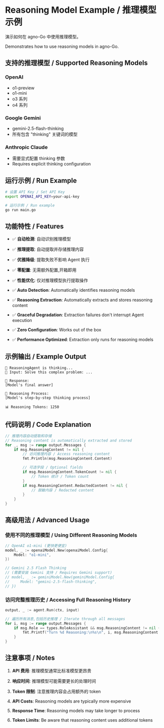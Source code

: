 # Reasoning Model Example / 推理模型示例

演示如何在 agno-Go 中使用推理模型。

Demonstrates how to use reasoning models in agno-Go.

## 支持的推理模型 / Supported Reasoning Models

### OpenAI
- o1-preview
- o1-mini
- o3 系列
- o4 系列

### Google Gemini
- gemini-2.5-flash-thinking
- 所有包含 "thinking" 关键词的模型

### Anthropic Claude
- 需要显式配置 thinking 参数
- Requires explicit thinking configuration

## 运行示例 / Run Example

```bash
# 设置 API Key / Set API Key
export OPENAI_API_KEY=your-api-key

# 运行示例 / Run example
go run main.go
```

## 功能特性 / Features

- ✅ **自动检测**: 自动识别推理模型
- ✅ **推理提取**: 自动提取并存储推理内容
- ✅ **优雅降级**: 提取失败不影响 Agent 执行
- ✅ **零配置**: 无需额外配置,开箱即用
- ✅ **性能优化**: 仅对推理模型执行提取操作

- ✅ **Auto Detection**: Automatically identifies reasoning models
- ✅ **Reasoning Extraction**: Automatically extracts and stores reasoning content
- ✅ **Graceful Degradation**: Extraction failures don't interrupt Agent execution
- ✅ **Zero Configuration**: Works out of the box
- ✅ **Performance Optimized**: Extraction only runs for reasoning models

## 示例输出 / Example Output

```
🤖 ReasoningAgent is thinking...
📝 Input: Solve this complex problem: ...

💬 Response:
[Model's final answer]

🧠 Reasoning Process:
[Model's step-by-step thinking process]

📊 Reasoning Tokens: 1250
```

## 代码说明 / Code Explanation

```go
// 推理内容自动提取和存储
// Reasoning content is automatically extracted and stored
for _, msg := range output.Messages {
    if msg.ReasoningContent != nil {
        // 访问推理内容 / Access reasoning content
        fmt.Println(msg.ReasoningContent.Content)

        // 可选字段 / Optional fields
        if msg.ReasoningContent.TokenCount != nil {
            // Token 统计 / Token count
        }
        if msg.ReasoningContent.RedactedContent != nil {
            // 脱敏内容 / Redacted content
        }
    }
}
```

## 高级用法 / Advanced Usage

### 使用不同的推理模型 / Using Different Reasoning Models

```go
// OpenAI o1-mini (更快更便宜)
model, _ := openaiModel.New(openaiModel.Config{
    Model: "o1-mini",
})

// Gemini 2.5 Flash Thinking
// (需要安装 Gemini 支持 / Requires Gemini support)
// model, _ := geminiModel.New(geminiModel.Config{
//     Model: "gemini-2.5-flash-thinking",
// })
```

### 访问完整推理历史 / Accessing Full Reasoning History

```go
output, _ := agent.Run(ctx, input)

// 遍历所有消息,包括历史推理 / Iterate through all messages
for i, msg := range output.Messages {
    if msg.Role == types.RoleAssistant && msg.ReasoningContent != nil {
        fmt.Printf("Turn %d Reasoning:\n%s\n", i, msg.ReasoningContent.Content)
    }
}
```

## 注意事项 / Notes

1. **API 费用**: 推理模型通常比标准模型更昂贵
2. **响应时间**: 推理模型可能需要更长的处理时间
3. **Token 限制**: 注意推理内容会占用额外的 token

1. **API Costs**: Reasoning models are typically more expensive
2. **Response Time**: Reasoning models may take longer to process
3. **Token Limits**: Be aware that reasoning content uses additional tokens
